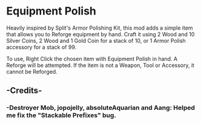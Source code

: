 # Equipment Polish
Heavily inspired by Split's Armor Polishing Kit, this mod adds a simple item that allows you to Reforge equipment by hand. Craft it using 2 Wood and 10 Silver Coins, 2 Wood and 1 Gold Coin for a stack of 10, or 1 Armor Polish accessory for a stack of 99.

To use, Right Click the chosen item with Equipment Polish in hand. A Reforge will be attempted. If the item is not a Weapon, Tool or Accessory, it cannot be Reforged.

## -Credits-
### -Destroyer Mob, jopojelly, absoluteAquarian and Aang: Helped me fix the "Stackable Prefixes" bug.
